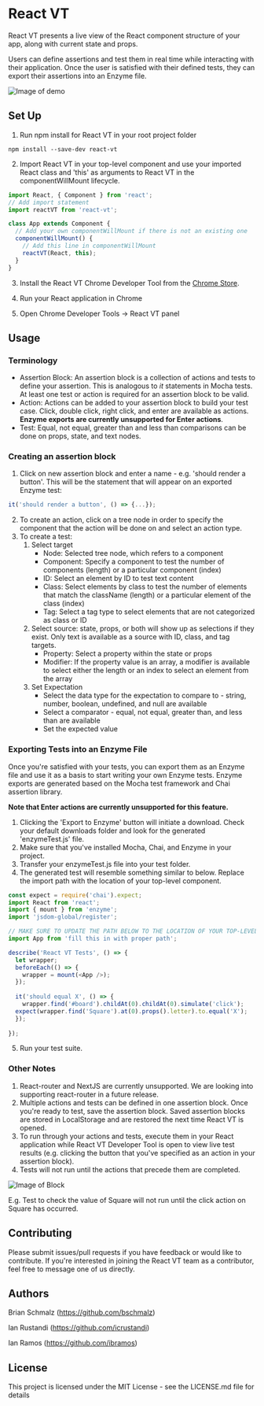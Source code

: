 # React VT

React VT presents a live view of the React component structure of your app, along with current state and props. 

Users can define assertions and test them in real time while interacting with their application. Once the user is satisfied with their defined tests, they can export their assertions into an Enzyme file. 

![Image of demo](https://github.com/brIAN-3/react-vt/blob/master/src/demo.gif)


## Set Up
1. Run npm install for React VT in your root project folder

```
npm install --save-dev react-vt
```

2. Import React VT in your top-level component and use your imported React class and 'this' as arguments to React VT in the componentWillMount lifecycle.
```javascript
import React, { Component } from 'react';
// Add import statement
import reactVT from 'react-vt';

class App extends Component {
  // Add your own componentWillMount if there is not an existing one
  componentWillMount() {
    // Add this line in componentWillMount
    reactVT(React, this);
  }
}
```

3. Install the React VT Chrome Developer Tool from the [Chrome Store](https://chrome.google.com/webstore/detail/react-vt/aphjepidficfgphkbggojoemgpmianhi?hl=en). 


4. Run your React application in Chrome

5. Open Chrome Developer Tools -> React VT panel

## Usage

### Terminology 
* Assertion Block: An assertion block is a collection of actions and tests to define your assertion. This is analogous to *it* statements in Mocha tests. At least one test or action is required for an assertion block to be valid.
* Action: Actions can be added to your assertion block to build your test case. Click, double click, right click, and enter are available as actions. **Enzyme exports are currently unsupported for Enter actions**.
* Test: Equal, not equal, greater than and less than comparisons can be done on props, state, and text nodes. 

### Creating an assertion block
1. Click on new assertion block and enter a name - e.g. 'should render a button'. This will be the statement that will appear on an exported Enzyme test: 
```javascript
it('should render a button', () => {...});
```
2. To create an action, click on a tree node in order to specify the component that the action will be done on and select an action type.
3. To create a test:
    1. Select target
        * Node: Selected tree node, which refers to a component
        * Component: Specify a component to test the number of components (length) or a particular component (index)
        * ID: Select an element by ID to test text content
        * Class: Select elements by class to test the number of elements that match the className (length) or a particular element of the class (index)
        * Tag: Select a tag type to select elements that are not categorized as class or ID
    2. Select source: state, props, or both will show up as selections if they exist. Only text is available as a source with ID, class, and tag targets.  
        * Property: Select a property within the state or props
        * Modifier: If the property value is an array, a modifier is available to select either the length or an index to select an element from the array
    3. Set Expectation
        * Select the data type for the expectation to compare to - string, number, boolean, undefined, and null are available
        * Select a comparator - equal, not equal, greater than, and less than are available
        * Set the expected value

### Exporting Tests into an Enzyme File
Once you're satisfied with your tests, you can export them as an Enzyme file and use it as a basis to start writing your own Enzyme tests. Enzyme exports are generated based on the Mocha test framework and Chai assertion library.

**Note that Enter actions are currently unsupported for this feature.**

1. Clicking the 'Export to Enzyme' button will initiate a download. Check your default downloads folder and look for the generated 'enzymeTest.js' file.
2. Make sure that you've installed Mocha, Chai, and Enzyme in your project.
3. Transfer your enzymeTest.js file into your test folder.
4. The generated test will resemble something similar to below. Replace the import path with the location of your top-level component.
```javascript
const expect = require('chai').expect;
import React from 'react';
import { mount } from 'enzyme';
import 'jsdom-global/register';

// MAKE SURE TO UPDATE THE PATH BELOW TO THE LOCATION OF YOUR TOP-LEVEL COMPONENT
import App from 'fill this in with proper path';

describe('React VT Tests', () => {
  let wrapper;
  beforeEach(() => {
    wrapper = mount(<App />);
  });
 
  it('should equal X', () => {
    wrapper.find('#board').childAt(0).childAt(0).simulate('click');
  expect(wrapper.find('Square').at(0).props().letter).to.equal('X');
  });
 
});
```
5. Run your test suite.

### Other Notes
 1. React-router and NextJS are currently unsupported. We are looking into supporting react-router in a future release.  
 2. Multiple actions and tests can be defined in one assertion block. Once you're ready to test, save the assertion block. Saved assertion blocks are stored in LocalStorage and are restored the next time React VT is opened.
 3. To run through your actions and tests, execute them in your React application while React VT Developer Tool is open to view live test results (e.g. clicking the button that you've specified as an action in your assertion block).
 4. Tests will not run until the actions that precede them are completed. 
 
 ![Image of Block](https://github.com/brIAN-3/react-vt/blob/master/src/BlockScreenshot.png)
 
 E.g. Test to check the value of Square will not run until the click action on Square has occurred.
 
## Contributing

Please submit issues/pull requests if you have feedback or would like to contribute. If you're interested in joining the React VT team as a contributor, feel free to message one of us directly.

## Authors

Brian Schmalz (https://github.com/bschmalz)

Ian Rustandi (https://github.com/icrustandi)

Ian Ramos (https://github.com/ibramos)

## License

This project is licensed under the MIT License - see the LICENSE.md file for details
